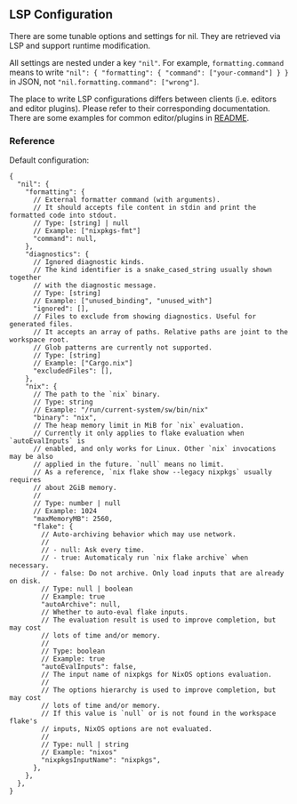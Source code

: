 ## LSP Configuration

There are some tunable options and settings for nil.
They are retrieved via LSP and support runtime modification.

All settings are nested under a key `"nil"`.
For example, `formatting.command` means to write
`"nil": { "formatting": { "command": ["your-command"] } }`
in JSON, not `"nil.formatting.command": ["wrong"]`.

The place to write LSP configurations differs between clients (i.e. editors and editor plugins).
Please refer to their corresponding documentation.
There are some examples for common editor/plugins in [README](../README.md).

### Reference

Default configuration:

```jsonc
{
  "nil": {
    "formatting": {
      // External formatter command (with arguments).
      // It should accepts file content in stdin and print the formatted code into stdout.
      // Type: [string] | null
      // Example: ["nixpkgs-fmt"]
      "command": null,
    },
    "diagnostics": {
      // Ignored diagnostic kinds.
      // The kind identifier is a snake_cased_string usually shown together
      // with the diagnostic message.
      // Type: [string]
      // Example: ["unused_binding", "unused_with"]
      "ignored": [],
      // Files to exclude from showing diagnostics. Useful for generated files.
      // It accepts an array of paths. Relative paths are joint to the workspace root.
      // Glob patterns are currently not supported.
      // Type: [string]
      // Example: ["Cargo.nix"]
      "excludedFiles": [],
    },
    "nix": {
      // The path to the `nix` binary.
      // Type: string
      // Example: "/run/current-system/sw/bin/nix"
      "binary": "nix",
      // The heap memory limit in MiB for `nix` evaluation.
      // Currently it only applies to flake evaluation when `autoEvalInputs` is
      // enabled, and only works for Linux. Other `nix` invocations may be also
      // applied in the future. `null` means no limit.
      // As a reference, `nix flake show --legacy nixpkgs` usually requires
      // about 2GiB memory.
      //
      // Type: number | null
      // Example: 1024
      "maxMemoryMB": 2560,
      "flake": {
        // Auto-archiving behavior which may use network.
        //
        // - null: Ask every time.
        // - true: Automaticaly run `nix flake archive` when necessary.
        // - false: Do not archive. Only load inputs that are already on disk.
        // Type: null | boolean
        // Example: true
        "autoArchive": null,
        // Whether to auto-eval flake inputs.
        // The evaluation result is used to improve completion, but may cost
        // lots of time and/or memory.
        //
        // Type: boolean
        // Example: true
        "autoEvalInputs": false,
        // The input name of nixpkgs for NixOS options evaluation.
        //
        // The options hierarchy is used to improve completion, but may cost
        // lots of time and/or memory.
        // If this value is `null` or is not found in the workspace flake's
        // inputs, NixOS options are not evaluated.
        //
        // Type: null | string
        // Example: "nixos"
        "nixpkgsInputName": "nixpkgs",
      },
    },
  },
}
```
